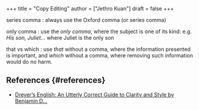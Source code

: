 +++
title = "Copy Editing"
author = ["Jethro Kuan"]
draft = false
+++

series comma
: always use the Oxford comma (or series comma)

only comma
: use the _only comma_, where the subject is one of its
    kind: e.g. _His son, Juliet..._ where Juliet is the only son

that vs which
: use _that_ without a comma, where the information presented
    is important, and _which_ without a comma, where removing such
    information would do no harm.


## References {#references}

-   [Dreyer’s English: An Utterly Correct Guide to Clarity and Style by Benjamin D...](https://www.goodreads.com/book/show/40063024-dreyer-s-english)